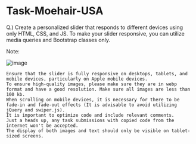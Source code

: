 # Task-Moehair-USA

Q.) Create a personalized slider that responds to different devices using only HTML, CSS, and JS. To make your slider responsive, you can utilize media queries and Bootstrap classes only.

Note:

![image](https://github.com/amankr-uid/Task-Moehair-USA/assets/79825441/74dcddc3-82d7-4145-bedf-3019c848dcfc)

    Ensure that the slider is fully responsive on desktops, tablets, and mobile devices, particularly on Apple mobile devices.
    To ensure high-quality images, please make sure they are in webp format and have a good resolution. Make sure all images are less than 100 kb.
    When scrolling on mobile devices, it is necessary for there to be fade-in and fade-out effects (It is advisable to avoid utilizing jQuery and swiper.js).
    It is important to optimize code and include relevant comments.
    Just a heads up, any task submissions with copied code from the internet won't be accepted.
    The display of both images and text should only be visible on tablet-sized screens.
